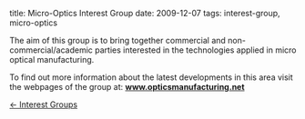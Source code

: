 title: Micro-Optics Interest Group 
date: 2009-12-07 
tags: interest-group, micro-optics


The aim of this group is to bring together commercial and non-commercial/academic parties interested in the technologies applied in micro optical manufacturing.
<!--break-->
To find out more information about the latest developments in this area visit the webpages of the group at:
<a href="http://www.opticsmanufacturing.net"> <strong>www.opticsmanufacturing.net</strong></a>

[&larr; Interest Groups](/interest-groups.html)
